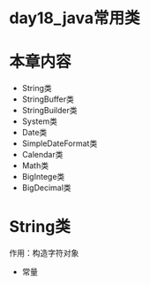 day18_java常用类
==

# 本章内容
* String类
* StringBuffer类
* StringBuilder类
* System类
* Date类
* SimpleDateFormat类
* Calendar类
* Math类
* BigIntege类
* BigDecimal类


# String类

作用：构造字符对象
* 常量